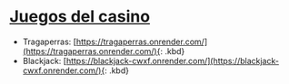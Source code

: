 # <ins>Juegos del casino</ins>
* Tragaperras: [https://tragaperras.onrender.com/](https://tragaperras.onrender.com/){: .kbd}
* Blackjack: [https://blackjack-cwxf.onrender.com/](https://blackjack-cwxf.onrender.com/){: .kbd}
